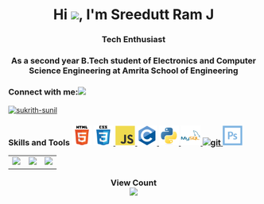 <h1 align="center">Hi <img src="https://raw.githubusercontent.com/TheDudeThatCode/TheDudeThatCode/master/Assets/Hi.gif" width="29px"/>, I'm Sreedutt Ram J</h1>
<!--<h1 align="center"><a href="https://git.io/typing-svg"><img src="https://readme-typing-svg.herokuapp.com?font=Fira+Code&size=25&pause=1000&width=435&lines=A+Full+stack+Developer;Machine+Learning+Enthusiast" alt="Typing SVG" /></a></h1>-->
<h3 align="center"> Tech Enthusiast </h3>
<h3 align="center">As a second year B.Tech student of Electronics and Computer Science Engineering at Amrita School of Engineering </h3>

<!--<img width="45%"  align="right" alt="Github" src="https://user-images.githubusercontent.com/60788180/131893851-b24002a3-72be-40cf-a179-7cbdff89b087.gif" />-->
<h3 align="left">Connect with me:<img src='https://raw.githubusercontent.com/ShahriarShafin/ShahriarShafin/main/Assets/handshake.gif' width="100px"></h3>
<p align="left">

<a href="https://www.linkedin.com/in/sukrith-sunil/" target="blank"><img align="center" src="https://raw.githubusercontent.com/rahuldkjain/github-profile-readme-generator/master/src/images/icons/Social/linked-in-alt.svg" alt="sukrith-sunil" height="30" width="40" /></a>
</p>

<h3> Skills and Tools <img src="https://raw.githubusercontent.com/devicons/devicon/master/icons/html5/html5-original-wordmark.svg" alt="html5" width="40" height="40"/> </a><a href="https://www.w3schools.com/css/" target="_blank" rel="noreferrer"> <img src="https://raw.githubusercontent.com/devicons/devicon/master/icons/css3/css3-original-wordmark.svg" alt="css3" width="40" height="40"/> </a>   <!--<a href="https://www.java.com" target="_blank" rel="noreferrer"> <img src="https://raw.githubusercontent.com/devicons/devicon/master/icons/java/java-original.svg" alt="java" width="40" height="40"/> </a> --><a href="https://developer.mozilla.org/en-US/docs/Web/JavaScript" target="_blank" rel="noreferrer"> <img src="https://raw.githubusercontent.com/devicons/devicon/master/icons/javascript/javascript-original.svg" alt="javascript" width="40" height="40"/> </a>   <a href="https://www.cprogramming.com/" target="_blank" rel="noreferrer"> <img src="https://raw.githubusercontent.com/devicons/devicon/master/icons/c/c-original.svg" alt="c" width="40" height="40"/> </a> <!--<a href="https://nodejs.org" target="_blank" rel="noreferrer"> <img src="https://raw.githubusercontent.com/devicons/devicon/master/icons/nodejs/nodejs-original-wordmark.svg" alt="nodejs" width="40" height="40"/> </a>--> <a href="https://www.python.org" target="_blank" rel="noreferrer"> <img src="https://raw.githubusercontent.com/devicons/devicon/master/icons/python/python-original.svg" alt="python" width="40" height="40"/> </a> <!--<a href="https://reactjs.org/" target="_blank" rel="noreferrer"> <img src="https://raw.githubusercontent.com/devicons/devicon/master/icons/react/react-original-wordmark.svg" alt="react" width="40" height="40"/> </a>--> <a href="https://www.mysql.com/" target="_blank" rel="noreferrer"> <img src="https://raw.githubusercontent.com/devicons/devicon/master/icons/mysql/mysql-original-wordmark.svg" alt="mysql" width="40" height="40"/> </a><a href="https://git-scm.com/" target="_blank" rel="noreferrer"> <img src="https://www.vectorlogo.zone/logos/git-scm/git-scm-icon.svg" alt="git" width="40" height="40"/> </a><a href="https://www.photoshop.com/en" target="_blank" rel="noreferrer"> <img src="https://raw.githubusercontent.com/devicons/devicon/master/icons/photoshop/photoshop-line.svg" alt="photoshop" width="40" height="40"/> </a><!--<a href="https://scikit-learn.org/" target="_blank" rel="noreferrer">  src="https://upload.wikimedia.org/wikipedia/commons/0/05/Scikit_learn_logo_small.svg" alt="scikit_learn" width="40" height="40"/> </a>--> </p>

<table>
  <tr>
    <td>
      <img src="https://github-readme-stats.vercel.app/api?username=SreeduttRamJ&count_private=true&show_icons=true&theme=radical" />
    </td>
     <td>
        <img height=210px src="https://github-readme-streak-stats.herokuapp.com/?user=SreeduttRamJ&theme=dark&hide_border=false"/>
    </td>
    <td>
      <img src="https://github-readme-stats.vercel.app/api/top-langs/?username=SreeduttRamJ&layout=compact&theme=radical" />
    </td>
  </tr>
</table>
<p align="center"> 
  View Count<br>
  <img src="https://profile-counter.glitch.me/SreeduttRamJ/count.svg" />
</p>
